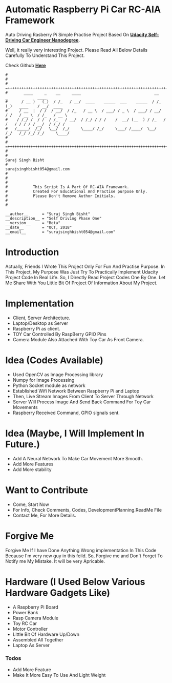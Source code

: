 # Automatic Raspberry Pi Car RC-AIA Framework
Auto Driving Rasberry Pi Simple Practise Project Based On  **[Udacity Self-Driving Car Engineer Nanodegree](https://www.udacity.com/course/self-driving-car-engineer-nanodegree--nd013)**.

Well, it really very interesting Project. Please Read All Below Details Carefully To Understand This Project.





Check Github **[Here](https://github.com/ndrplz/self-driving-car)**

```#!/usr/bin/python
#
#
# =++++++++++++++++++++++++++++++++++++++++++++++++++++++++++++++++++++++++++++++++++++++++++++++++++++++
#       ____     _    __     ____                                __     _             ____       
#      / __ )   (_)  / /_   / __/  ____    _____  ___    _____  / /_   (_)   ____    / __/  ____ 
#     / __  |  / /  / __/  / /_   / __ \  / ___/ / _ \  / ___/ / __/  / /   / __ \  / /_   / __ \
#    / /_/ /  / /  / /_   / __/  / /_/ / / /    /  __/ (__  ) / /_   / /   / / / / / __/  / /_/ /
#   /_____/  /_/   \__/  /_/     \____/ /_/     \___/ /____/  \__/  /_/   /_/ /_/ /_/     \____/ 
#                                                                                              
# =++++++++++++++++++++++++++++++++++++++++++++++++++++++++++++++++++++++++++++++++++++++++++++++++++++++                                     
#
#                                                                          Suraj Singh Bisht
#                                                                          surajsinghbisht054@gmail.com
#
# 
#
#           This Script Is A Part Of RC-AIA Framework.
#           Created For Educational And Practise purpose Only.
#			Please Don't Remove Author Initials.
#
#

__author__ 	    = "Suraj Singh Bisht"
__description__ = "Self Driving Phase One"
__version__	    = "Beta"
__date__	    = "OCT, 2018"
__email__	    = "surajsinghbisht054@gmail.com"

```
# Introduction
Actually, Friends I Wrote This Project Only For Fun And Practise Purpose. In This Project, My Purpose Was Just Try To Practically Implement Udacity Project Code In Real Life. So, I Directly Read Project Codes One By One. Let Me Share With You Little Bit Of Project Of Information About My Project.

# Implementation
- Client, Server Architecture.
- Laptop/Desktop as Server
- Raspberry Pi as client.
- TOY Car Controlled By RaspBerry GPIO Pins
- Camera Module Also Attached With Toy Car As Front Camera.

# Idea (Codes Available)
- Used OpenCV as Image Processing library
- Numpy for Image Processing
- Python Socket module as network
- Established Wifi Network Between Raspberry Pi and Laptop
- Then, Live Stream Images From Client To Server Through Network
- Server Will Process Image And Send Back Command For Toy Car Movements
- Raspberry Received Command, GPIO signals sent.

# Idea (Maybe, I Will Implement In Future.)
- Add A Neural Network To Make Car Movement More Smooth.
- Add More Features
- Add More stability 

# Want to Contribute
- Come, Start Now
- For Info, Check Comments, Codes, DevelopmentPlanning.ReadMe File
- Contact Me, For More Details.

# Forgive Me
Forgive Me If I have Done Anything Wrong implementation In This Code Because I'm very new guy in this feild. So, Forgive me and Don't Forget To Notify me My Mistake. It will be very Apricable.

# Hardware (I Used Below Various Hardware Gadgets Like)
- A Raspberry Pi Board
- Power Bank
- Rasp Camera Module
- Toy RC Car
- Motor Controller
- Little Bit Of Hardware Up/Down
- Assembled All Together
- Laptop As Server


### Todos

 - Add More Feature
 - Make It More Easy To Use And Light Weight

